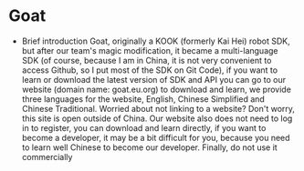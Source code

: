 # Goat 
- Brief introduction
Goat, originally a KOOK (formerly Kai Hei) robot SDK, but after our team's magic modification, it became a multi-language SDK (of course, because I am in China, it is not very convenient to access Github, so I put most of the SDK on Git Code), if you want to learn or download the latest version of SDK and API you can go to our website (domain name: goat.eu.org) to download and learn, we provide three languages for the website, English, Chinese Simplified and Chinese Traditional. Worried about not linking to a website? Don't worry, this site is open outside of China. Our website also does not need to log in to register, you can download and learn directly, if you want to become a developer, it may be a bit difficult for you, because you need to learn well Chinese to become our developer. Finally, do not use it commercially
